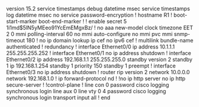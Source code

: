 version 15.2
service timestamps debug datetime msec
service timestamps log datetime msec
no service password-encryption
!
hostname R1
!
boot-start-marker
boot-end-marker
!
!
enable secret 5 $1$i1md$5lN5yMEeo91YcEmEMgxBz/
!
no aaa new-model
clock timezone EET 2 0
mmi polling-interval 60
no mmi auto-configure
no mmi pvc
mmi snmp-timeout 180
!
no ip domain lookup
ip cef
no ipv6 cef
!
multilink bundle-name authenticated
!
redundancy
!
interface Ethernet0/0
 ip address 10.1.1.1 255.255.255.252
!
interface Ethernet0/1
 no ip address
 shutdown
!
interface Ethernet0/2
 ip address 192.168.1.1 255.255.255.0
 standby version 2
 standby 1 ip 192.168.1.254
 standby 1 priority 150
 standby 1 preempt
!
interface Ethernet0/3
 no ip address
 shutdown
!
router rip
 version 2
 network 10.0.0.0
 network 192.168.1.0
!
ip forward-protocol nd
!
!no ip http server
no ip http secure-server
!
!control-plane
!
line con 0
 password cisco
 logging synchronous
 login
line aux 0
line vty 0 4
 password cisco
 logging synchronous
 login
 transport input all
!
end
